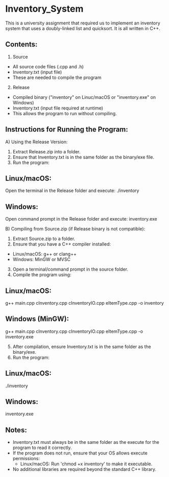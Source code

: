 # Inventory_System
This is a university assignment that required us to implement an inventory system that uses a doubly-linked list and quicksort. It is all written in C++.

Contents:
---------
1. Source
  - All source code files (.cpp and .h)
  - Inventory.txt (input file)
  - These are needed to compile the program

2. Release
  - Compiled binary ("inventory" on Linuc/macOS or "inventory.exe" on Windows)
  - Inventory.txt (input file required at runtime)
  - This allows the program to run without compiling.

Instructions for Running the Program:
-------------------------------------

A) Using the Release Version:
1. Extract Release.zip into a folder.
2. Ensure that Inventory.txt is in the same folder as the binary/exe file.
3. Run the program:
   
  Linux/macOS:
  ------------
  Open the terminal in the Release folder and execute:
  ./inventory

  Windows:
  --------
  Open command prompt in the Release folder and execute:
  inventory.exe

B) Compiling from Source.zip (if Release binary is not compatible):
1. Extract Source.zip to a folder.
2. Ensure that you have a C++ compiler installed:
  - Linux/macOS: g++ or clang++
  - Windows: MinGW or MVSC
3. Open a terminal/command prompt in the source folder.
4. Compile the program using:

  Linux/macOS:
  ------------
  g++ main.cpp cInventory.cpp cInventoryIO.cpp eItemType.cpp -o inventory

  Windows (MinGW):
  ----------------
  g++ main.cpp cInventory.cpp cInventoryIO.cpp eItemType.cpp -o inventory.exe

5. After compilation, ensure Inventory.txt is in the same folder as the binary/exe.
6. Run the program:

  Linux/macOS:
  ------------
  ./inventory

  Windows:
  --------
  inventory.exe

Notes:
------
- Inventory.txt must always be in the same folder as the execute for the program to read it correctly.
- If the program does not run, ensure that your OS allows execute permissions:
  - Linux/macOS: Run 'chmod +x inventory' to make it executable.
- No additional libraries are required beyond the standard C++ library.
